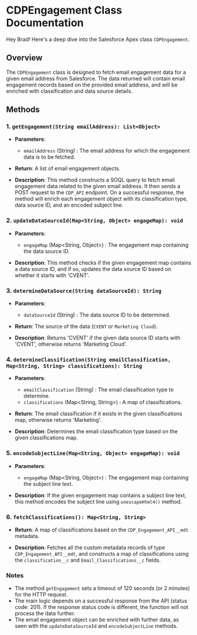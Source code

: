 # CDPEngagement Class Documentation

Hey Brad! Here's a deep dive into the Salesforce Apex class `CDPEngagement`.

## Overview

The `CDPEngagement` class is designed to fetch email engagement data for a given email address from Salesforce. The data returned will contain email engagement records based on the provided email address, and will be enriched with classification and data source details.

## Methods

### 1. `getEngagement(String emailAddress): List<Object>`

- **Parameters**:
  - `emailAddress` (String) : The email address for which the engagement data is to be fetched.
  
- **Return**: A list of email engagement objects.
  
- **Description**: This method constructs a SOQL query to fetch email engagement data related to the given email address. It then sends a POST request to the `CDP_API` endpoint. On a successful response, the method will enrich each engagement object with its classification type, data source ID, and an encoded subject line.

### 2. `updateDataSourceId(Map<String, Object> engageMap): void`

- **Parameters**:
  - `engageMap` (Map<String, Object>) : The engagement map containing the data source ID.
  
- **Description**: This method checks if the given engagement map contains a data source ID, and if so, updates the data source ID based on whether it starts with 'CVENT'.

### 3. `determineDataSource(String dataSourceId): String`

- **Parameters**:
  - `dataSourceId` (String) : The data source ID to be determined.
  
- **Return**: The source of the data (`CVENT` or `Marketing Cloud`).

- **Description**: Returns 'CVENT' if the given data source ID starts with 'CVENT', otherwise returns 'Marketing Cloud'.

### 4. `determineClassification(String emailClassification, Map<String, String> classifications): String`

- **Parameters**:
  - `emailClassification` (String) : The email classification type to determine.
  - `classifications` (Map<String, String>) : A map of classifications.

- **Return**: The email classification if it exists in the given classifications map, otherwise returns 'Marketing'.

- **Description**: Determines the email classification type based on the given classifications map.

### 5. `encodeSubjectLine(Map<String, Object> engageMap): void`

- **Parameters**:
  - `engageMap` (Map<String, Object>) : The engagement map containing the subject line text.
  
- **Description**: If the given engagement map contains a subject line text, this method encodes the subject line using `unescapeHtml4()` method.

### 6. `fetchClassifications(): Map<String, String>`

- **Return**: A map of classifications based on the `CDP_Engagement_API__mdt` metadata.

- **Description**: Fetches all the custom metadata records of type `CDP_Engagement_API__mdt`, and constructs a map of classifications using the `classification__c` and `Email_Classifications__c` fields.

### Notes

- The method `getEngagement` sets a timeout of 120 seconds (or 2 minutes) for the HTTP request.
- The main logic depends on a successful response from the API (status code: 201). If the response status code is different, the function will not process the data further.
- The email engagement object can be enriched with further data, as seen with the `updateDataSourceId` and `encodeSubjectLine` methods.
